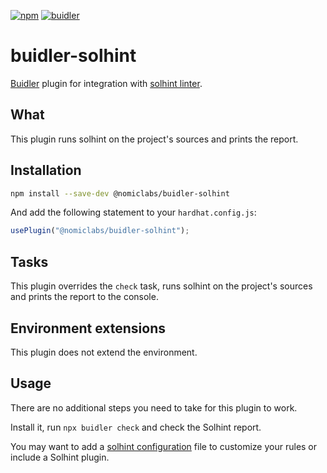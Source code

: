 [![npm](https://img.shields.io/npm/v/@nomiclabs/buidler-solhint.svg)](https://www.npmjs.com/package/@nomiclabs/buidler-solhint)
[![buidler](https://buidler.dev/buidler-plugin-badge.svg?1)](https://buidler.dev)

# buidler-solhint

[Buidler](http://getbuidler.com) plugin for integration with [solhint linter](https://github.com/protofire/solhint).

## What

This plugin runs solhint on the project's sources and prints the report.

## Installation

```bash
npm install --save-dev @nomiclabs/buidler-solhint
```

And add the following statement to your `hardhat.config.js`:

```js
usePlugin("@nomiclabs/buidler-solhint");
```

## Tasks

This plugin overrides the `check` task, runs solhint on the project's sources and prints the report to the console.

## Environment extensions

This plugin does not extend the environment.

## Usage

There are no additional steps you need to take for this plugin to work.

Install it, run `npx buidler check` and check the Solhint report.

You may want to add a [solhint configuration](https://github.com/protofire/solhint/blob/master/README.md) file to customize your rules or include a Solhint plugin.
